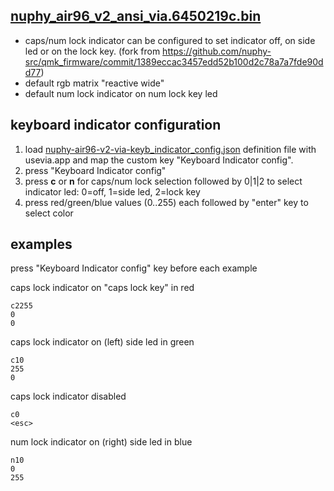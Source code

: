 
[nuphy_air96_v2_ansi_via.6450219c.bin](https://github.com/bugbuster-dev/nuphy-firmware/blob/main/nuphy_air96_v2_ansi_via.6450219c.bin)
--------------------------------

* caps/num lock indicator can be configured to set indicator off, on side led or on the lock key. (fork from
https://github.com/nuphy-src/qmk_firmware/commit/1389eccac3457edd52b100d2c78a7a7fde90dd77)
* default rgb matrix "reactive wide"  
* default num lock indicator on num lock key led

keyboard indicator configuration
--------------------------------

1.  load [nuphy-air96-v2-via-keyb_indicator_config.json](https://github.com/bugbuster-dev/nuphy-firmware/blob/main/nuphy-air96-v2-via-keyb_indicator_config.json) definition file with usevia.app and map the custom key "Keyboard Indicator config".
2.  press "Keyboard Indicator config"  
3.  press **c** or **n** for caps/num lock selection followed by 0|1|2 to select indicator led: 0=off, 1=side led, 2=lock key
4.  press red/green/blue values (0..255) each followed by "enter" key to select color  

examples
--------

press "Keyboard Indicator config" key before each example

caps lock indicator on "caps lock key" in red
```
c2255
0
0
```

caps lock indicator on (left) side led in green
```
c10
255
0
```

caps lock indicator disabled
```
c0
<esc>
```

num lock indicator on (right) side led in blue
```
n10
0
255
```

